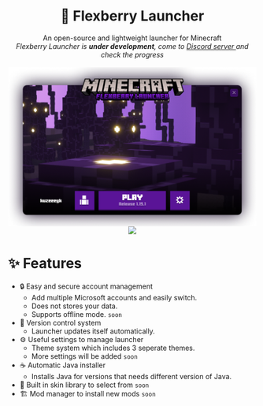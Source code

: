 <h1 align="center"> 💫 Flexberry Launcher</h1>
<p align="center">
An open-source and lightweight launcher for Minecraft<br>
<em>Flexberry Launcher is <b align="center">under development</b>, come to <a href="https://discord.gg/dbVPH8KYP2">
Discord server
</a> and check the progress</em>
<br><br>
<img src="./src/assets/images/launcher.png" width="768px" align="center">
<a align="center" href="https://www.buymeacoffee.com/flexberryapp"><img src="https://img.buymeacoffee.com/button-api/?text=Support Flexberry Launcher&emoji=✨&slug=flexberryapp&button_colour=841ee0&font_colour=ffffff&font_family=Poppins&outline_colour=dbbcf6&coffee_colour=dbbcf6" /></a>

<h1>✨ Features</h1>
</p>

* 🔒 Easy and secure account management
  * Add multiple Microsoft accounts and easily switch.
  * Does not stores your data.
  * Supports offline mode. `soon`
* 📂 Version control system
  * Launcher updates itself automatically.
* ⚙️ Useful settings to manage launcher
	* Theme system which includes 3 seperate themes.
  * More settings will be added `soon`
* ☕ Automatic Java installer
  * Installs Java for versions that needs different version of Java.
* 🎨 Built in skin library to select from `soon`
* 🏗️ Mod manager to install new mods  `soon`
